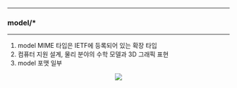 -----
### model/*
-----
1. model MIME 타입은 IETF에 등록되어 있는 확장 타입
2. 컴퓨터 지원 설계, 물리 분야의 수학 모델과 3D 그래픽 표현
3. model 포맷 일부
<div align="center">
<img src="https://github.com/user-attachments/assets/182c08cb-f313-4bbf-938f-3066927549e2">
</div>

